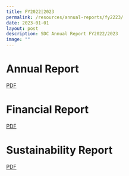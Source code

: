 ```yaml
---
title: FY2022|2023
permalink: /resources/annual-reports/fy2223/
date: 2023-01-01
layout: post
description: SDC Annual Report FY2022/2023
image: ""
---
```

# **Annual Report**
[PDF](/files/resources/annual-reports/sdc_annual_report_fy2021_2022.pdf)

# **Financial Report**
[PDF](/files/resources/annual-reports/sdc_financial_report_fy2021_2022.pdf)

# **Sustainability Report**
[PDF](/files/resources/annual-reports/sdc_sustainability_report_fy2021_2022.pdf)